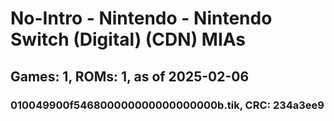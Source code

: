 # No-Intro - Nintendo - Nintendo Switch (Digital) (CDN) MIAs
## Games: 1, ROMs: 1, as of 2025-02-06
### 010049900f546800000000000000000b.tik, CRC: 234a3ee9
